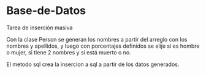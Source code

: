 # Base-de-Datos
Tarea de inserción masiva

Con la clase Person se generan los nombres a partir del arreglo con los nombres y apellidos, y luego con porcentajes definidos se elije si es hombre o mujer, si tiene 2 nombres y si está muerto o no.

El metodo sql crea la insercion a sql a partir de los datos generados.

